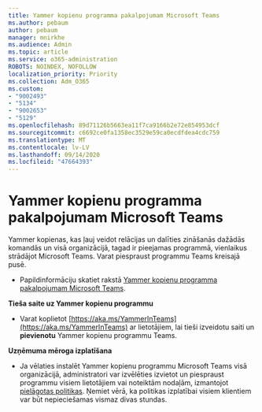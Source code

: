 ```yaml
---
title: Yammer kopienu programma pakalpojumam Microsoft Teams
ms.author: pebaum
author: pebaum
manager: mnirkhe
ms.audience: Admin
ms.topic: article
ms.service: o365-administration
ROBOTS: NOINDEX, NOFOLLOW
localization_priority: Priority
ms.collection: Adm_O365
ms.custom:
- "9002493"
- "5134"
- "9002653"
- "5129"
ms.openlocfilehash: 89d71126b5663ea11f7ca9166b2e72e854953dcf
ms.sourcegitcommit: c6692ce0fa1358ec3529e59ca0ecdfdea4cdc759
ms.translationtype: MT
ms.contentlocale: lv-LV
ms.lasthandoff: 09/14/2020
ms.locfileid: "47664393"
---
```

# <a name="yammer-communities-app-for-microsoft-teams"></a>Yammer kopienu programma pakalpojumam Microsoft Teams

Yammer kopienas, kas ļauj veidot relācijas un dalīties zināšanās dažādās komandās un visā organizācijā, tagad ir pieejamas programmā, vienlaikus strādājot Microsoft Teams. Varat piespraust programmu Teams kreisajā pusē. 

- Papildinformāciju skatiet rakstā [Yammer kopienu programma pakalpojumam Microsoft Teams](https://go.microsoft.com/fwlink/?linkid=2127757&clcid=0x409).

**Tieša saite uz Yammer kopienu programmu**

- Varat koplietot [https://aka.ms/YammerInTeams](https://aka.ms/YammerInTeams) ar lietotājiem, lai tieši izveidotu saiti un **pievienotu** Yammer kopienu programmu Teams.

**Uzņēmuma mēroga izplatīšana**

- Ja vēlaties instalēt Yammer kopienu programmu Microsoft Teams visā organizācijā, administratori var izvēlēties izvietot un piespraust programmu visiem lietotājiem vai noteiktām nodaļām, izmantojot [pielāgotas politikas](https://docs.microsoft.com/microsoftteams/manage-apps). Ņemiet vērā, ka politikas izplatībai visiem klientiem var būt nepieciešamas vismaz divas stundas.
